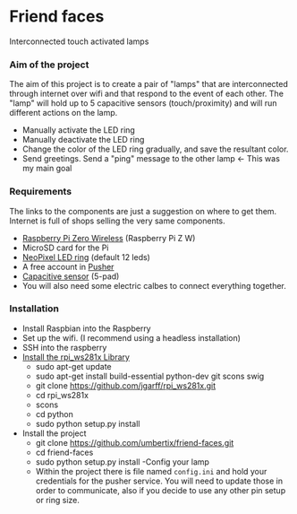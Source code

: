 # Friend faces

Interconnected touch activated lamps

### Aim of the project
The aim of this project is to create a pair of "lamps" that are interconnected through internet over wifi and that respond to the event of each other.
The "lamp" will hold up to 5 capacitive sensors (touch/proximity) and will run different actions on the lamp.

- Manually activate the LED ring
- Manually deactivate the LED ring
- Change the color of the LED ring gradually, and save the resultant color.
- Send greetings. Send a "ping" message to the other lamp <- This was my main goal

### Requirements
The links to the components are just a suggestion on where to get them. Internet is full of shops selling the very same components.
- [Raspberry Pi Zero Wireless](https://www.adafruit.com/product/3400) (Raspberry Pi Z W)
- MicroSD card for the Pi
- [NeoPixel LED ring](https://www.adafruit.com/product/1643) (default 12 leds)
- A free account in [Pusher](www.pusher.com)
- [Capacitive sensor]((https://www.adafruit.com/product/1362)) (5-pad)
- You will also need some electric calbes to connect everything together. 

### Installation

- Install Raspbian into the Raspberry
- Set up the wifi. (I recommend using a headless installation)
- SSH into the raspberry
- [Install the rpi_ws281x Library](https://learn.adafruit.com/neopixels-on-raspberry-pi/software)
    - sudo apt-get update
    - sudo apt-get install build-essential python-dev git scons swig
    - git clone https://github.com/jgarff/rpi_ws281x.git
    - cd rpi_ws281x
    - scons
    - cd python
    - sudo python setup.py install
- Install the project
    - git clone https://github.com/umbertix/friend-faces.git
    - cd friend-faces
    - sudo python setup.py install
-Config your lamp
    - Within the project there is file named `config.ini` and hold your credentials for the pusher service.
    You will need to update those in order to communicate, also if you decide to use any other pin setup or ring size.
